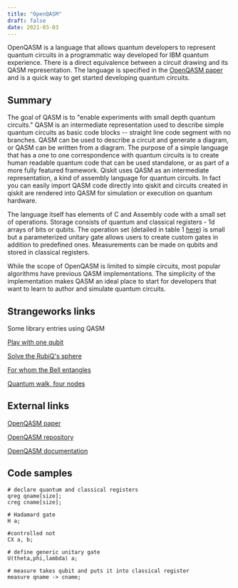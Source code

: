 ```yaml
---
title: "OpenQASM"
draft: false
date: 2021-03-03
---
```


OpenQASM is a language that allows quantum developers to represent quantum circuits in a programmatic way developed for IBM quantum experience. There is a direct equivalence between a circuit drawing and its QASM representation. The language is specified in the [OpenQASM paper](https://arxiv.org/abs/1707.03429) and is a quick way to get started developing quantum circuits.
<!--more-->
## Summary

The goal of QASM is to "enable experiments with small depth quantum circuits." QASM is an intermediate representation used to describe simple quantum circuits as basic code blocks -- straight line code segment with no branches. QASM can be used to describe a circuit and generate a diagram, or QASM can be written from a diagram. The purpose of a simple language that has a one to one correspondence with quantum circuits is to create human readable quantum code that can be used standalone, or as part of a more fully featured framework. Qiskit uses QASM as an intermediate representation, a kind of assembly language for quantum circuits. In fact you can easily import QASM code directly into qiskit and circuits created in qiskit are rendered into QASM for simulation or execution on quantum hardware. 

The language itself has elements of C and Assembly code with a small set of operations. Storage consists of quantum and classical registers - 1d arrays of bits or qubits. The operation set (detailed in table 1 [here](https://arxiv.org/abs/1707.03429)) is small but a parameterized unitary gate allows users to create custom gates in addition to predefined ones. Measurements can be made on qubits and stored in classical registers.  

While the scope of OpenQASM is limited to simple circuits, most popular algorithms have previous QASM implementations. The simplicity of the implementation makes QASM an ideal place to start for developers that want to learn to author and simulate quantum circuits.

## Strangeworks links

Some library entries using QASM

[Play with one qubit](https://quantumcomputing.com/strangeworks/play-with-one-qubit)

[Solve the RubiQ's sphere](https://quantumcomputing.com/strangeworks/solve-this-rubiq-s-sphere)

[For whom the Bell entangles](https://quantumcomputing.com/strangeworks/for-whom-the-bell-entangles)

[Quantum walk, four nodes](https://quantumcomputing.com/strangeworks/quantum-walk-four-nodes)


## External links

[OpenQASM paper](https://arxiv.org/abs/1707.03429)

[OpenQASM repository](https://github.com/Qiskit/openqasm)

[OpenQASM documentation](https://qiskit.github.io/openqasm/)

## Code samples

```
# declare quantum and classical registers
qreg qname[size];
creg cname[size];

# Hadamard gate
H a;

#controlled not 
CX a, b;

# define generic unitary gate 
U(theta,phi,lambda) a;

# measure takes qubit and puts it into classical register
measure qname -> cname;
```